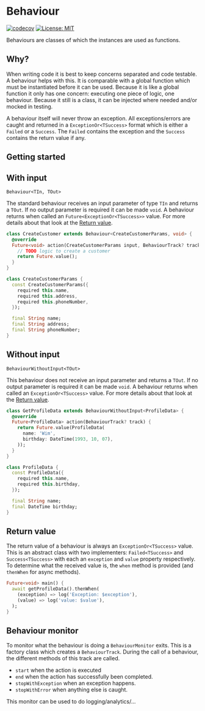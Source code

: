 # Behaviour

[![codecov](https://codecov.io/gh/wim07101993/behaviour/branch/master/graph/badge.svg?token=2QPYSSZT03)](https://codecov.io/gh/wim07101993/behaviour)
[![License: MIT](https://img.shields.io/badge/License-MIT-yellow.svg)](https://opensource.org/licenses/MIT)

Behaviours are classes of which the instances are used as functions.

## Why?

When writing code it is best to keep concerns separated and code testable. A
behaviour helps with this. It is comparable with a global function which must be
instantiated before it can be used. Because it is like a global function it only
has one concern: executing one piece of logic, one behaviour. Because it still
is a class, it can be injected where needed and/or mocked in testing.

A behaviour itself will never throw an exception. All exceptions/errors are
caught and returned in a `ExceptionOr<TSuccess>` format which is either a
`Failed` or a `Success`. The `Failed` contains the exception and the `Success`
contains the return value if any.

## Getting started

## With input

`Behaviour<TIn, TOut>`

The standard behaviour receives an input parameter of type `TIn` and returns a
`TOut`. If no output parameter is required it can be made `void`. A behaviour
returns when called an `Future<ExceptionOr<TSuccess>>` value. For more details
about that look at the [Return value](#Return-value).

```dart
class CreateCustomer extends Behaviour<CreateCustomerParams, void> {
  @override
  Future<void> action(CreateCustomerParams input, BehaviourTrack? track) {
    // TODO logic to create a customer
    return Future.value();
  }
}

class CreateCustomerParams {
  const CreateCustomerParams({
    required this.name,
    required this.address,
    required this.phoneNumber,
  });

  final String name;
  final String address;
  final String phoneNumber;
}
```

## Without input

`BehaviourWithoutInput<TOut>`

This behaviour does not receive an input parameter and returns a `TOut`. If no
output parameter is required it can be made `void`. A behaviour returns when
called an `ExceptionOr<TSuccess>` value. For more details about that look at
the [Return value](#Return-value).

```dart 
class GetProfileData extends BehaviourWithoutInput<ProfileData> {
  @override
  Future<ProfileData> action(BehaviourTrack? track) {
    return Future.value(ProfileData(
      name: 'Wim',
      birthday: DateTime(1993, 10, 07),
    ));
  }
}

class ProfileData {
  const ProfileData({
    required this.name,
    required this.birthday,
  });

  final String name;
  final DateTime birthday;
}
```

## Return value

The return value of a behaviour is always an `ExceptionOr<TSuccess>` value. This
is an abstract class with two implementers: `Failed<TSuccess>`
and `Success<TSuccess>` with each an `exception` and `value` property
respectively. To determine what the received value is, the `when` method is
provided (and `thenWhen` for async methods).

```dart
Future<void> main() {
  await getProfileData().thenWhen(
    (exception) => log('Exception: $exception'),
    (value) => log('value: $value'),
  );
}
```

## Behaviour monitor

To monitor what the behaviour is doing a `BehaviourMonitor` exits. This is a 
factory class which creates a `BehaviourTrack`. During the call of a behaviour,
the different methods of this track are called. 
- `start` when the action is executed
- `end` when the action has successfully been completed.
- `stopWithException` when an exception happens.
- `stopWithError` when anything else is caught.

This monitor can be used to do logging/analytics/...